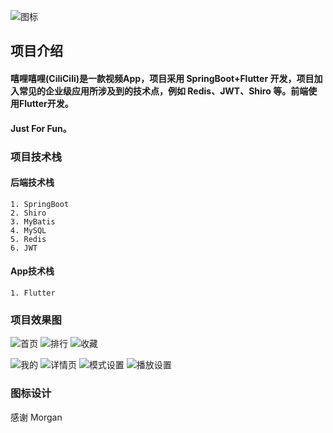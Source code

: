
![图标](https://raw.githubusercontent.com/VincentTung/CiliCili/main/art/ic_launcher.png)
## 项目介绍

#### 嘻哩嘻哩(CiliCili)是一款视频App，项目采用 SpringBoot+Flutter 开发，项目加入常见的企业级应用所涉及到的技术点，例如 Redis、JWT、Shiro 等。前端使用Flutter开发。
#### Just For Fun。



### 项目技术栈

#### 后端技术栈

```text
1. SpringBoot
2. Shiro
3. MyBatis
4. MySQL
5. Redis
6. JWT
```

#### App技术栈

```text
1. Flutter
```

### 项目效果图
![首页](https://raw.githubusercontent.com/VincentTung/CiliCili/main/art/WechatIMG76.jpeg)
![排行](https://raw.githubusercontent.com/VincentTung/CiliCili/main/art/WechatIMG74.jpeg)
![收藏](https://raw.githubusercontent.com/VincentTung/CiliCili/main/art/WechatIMG73.jpeg)

![我的](https://raw.githubusercontent.com/VincentTung/CiliCili/main/art/WechatIMG77.jpeg)
![详情页](https://raw.githubusercontent.com/VincentTung/CiliCili/main/art/dettail.jpeg)
![模式设置](https://raw.githubusercontent.com/VincentTung/CiliCili/main/art/theme_set.jpg)
![播放设置](https://raw.githubusercontent.com/VincentTung/CiliCili/main/art/play_set.png)

### 图标设计
感谢 Morgan



